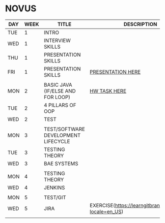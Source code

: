 # NOVUS

| DAY | WEEK | TITLE | DESCRIPTION |
| -- | -- | -- | -- |
| TUE | 1 | INTRO |  |
| WED | 1 | INTERVIEW SKILLS |  |
| THU | 1 | PRESENTATION SKILLS |  |
| FRI | 1 | PRESENTATION SKILLS | [PRESENTATION HERE](https://github.com/ahmy22/novus/blob/master/stuff/presentation/novus.pptx) |
|  |  |  |  |
| MON | 2 | BASIC JAVA (IF/ELSE AND FOR LOOP) | [HW TASK HERE](https://github.com/ahmy22/novus/blob/master/novus/src/novus/days.java) |
| TUE | 2 | 4 PILLARS OF OOP |  |
| WED | 2 | TEST |  |
|  |  |  |  |
| MON | 3 | TEST/SOFTWARE DEVELOPMENT LIFECYCLE |  |
| TUE | 3 | TESTING THEORY |  |
| WED | 3 | BAE SYSTEMS |  |
|  |  |  |  |
| MON | 4 | TESTING THEORY |  |
| WED | 4 | JENKINS |  |
|  |  |  |  |
| MON | 5 | TEST/GIT |  |
| WED | 5 | JIRA | EXERCISE(https://learngitbranching.js.org/?locale=en_US) |
|  |  |  |  |
